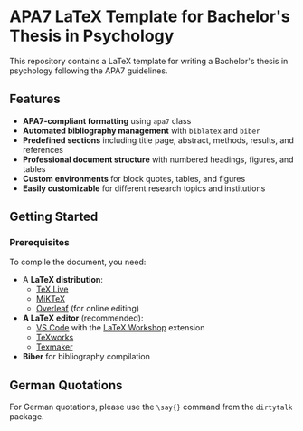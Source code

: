 # APA7 LaTeX Template for Bachelor's Thesis in Psychology

This repository contains a LaTeX template for writing a Bachelor's thesis in psychology following the APA7 guidelines.

## Features

- **APA7-compliant formatting** using `apa7` class
- **Automated bibliography management** with `biblatex` and `biber`
- **Predefined sections** including title page, abstract, methods, results, and references
- **Professional document structure** with numbered headings, figures, and tables
- **Custom environments** for block quotes, tables, and figures
- **Easily customizable** for different research topics and institutions

## Getting Started

### Prerequisites

To compile the document, you need:

- A **LaTeX distribution**:
  - [TeX Live](https://www.tug.org/texlive/)
  - [MiKTeX](https://miktex.org/)
  - [Overleaf](https://www.overleaf.com/) (for online editing)
- **A LaTeX editor** (recommended):
  - [VS Code](https://code.visualstudio.com/) with the [LaTeX Workshop](https://marketplace.visualstudio.com/items?itemName=James-Yu.latex-workshop) extension
  - [TeXworks](https://www.tug.org/texworks/)
  - [Texmaker](https://www.xm1math.net/texmaker/)
- **Biber** for bibliography compilation

## German Quotations
For German quotations, please use the ```\say{}``` command from the ```dirtytalk``` package.

